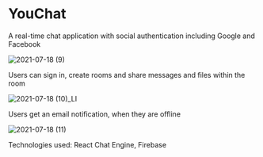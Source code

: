 # YouChat

A real-time chat application with social authentication including Google and Facebook

![2021-07-18 (9)](https://user-images.githubusercontent.com/65605807/126060773-f5c76fbd-330e-4521-b233-859722c2a3ba.png)


Users can sign in, create rooms and share messages and files within the room

![2021-07-18 (10)_LI](https://user-images.githubusercontent.com/65605807/126067327-9811324d-73aa-4321-8907-c5e52350990e.jpg)



Users get an email notification, when they are offline

![2021-07-18 (11)](https://user-images.githubusercontent.com/65605807/126060711-c52b0271-53fd-497d-ada1-2cd55479e1f3.png)


Technologies used: React Chat Engine, Firebase





